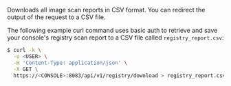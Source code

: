 Downloads all image scan reports in CSV format. You can redirect the output of the request to a CSV file.

The following example curl command uses basic auth to retrieve and save your console's registry scan report to a CSV file called `registry_report.csv`:

```bash
$ curl -k \
  -u <USER> \
  -H 'Content-Type: application/json' \
  -X GET \
  https://<CONSOLE>:8083/api/v1/registry/download > registry_report.csv
```
